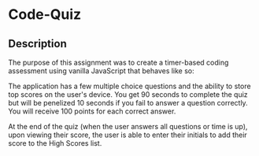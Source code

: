 # Code-Quiz

## Description
The purpose of this assignment was to create a timer-based coding assessment using vanilla JavaScript that behaves like so:

The application has a few multiple choice questions and the ability to store top scores on the user's device. You get 90 seconds to complete the quiz but will be penelized 10 seconds if you fail to answer a question correctly. You will receive 100 points for each correct answer. 

At the end of the quiz (when the user answers all questions or time is up), upon viewing their score, the user is able to enter their initials to add their score to the High Scores list.